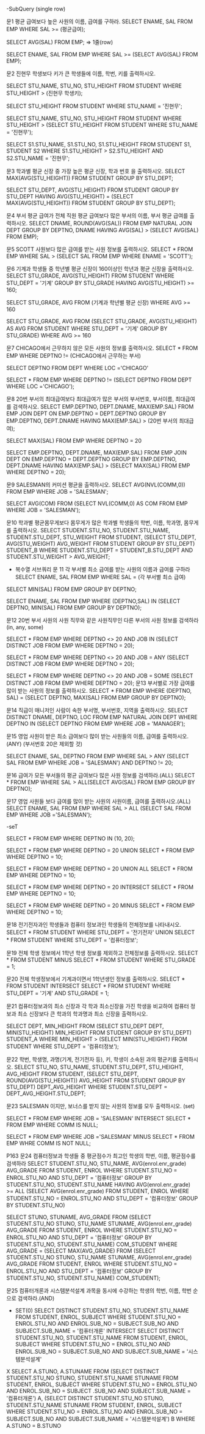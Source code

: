 -SubQuery (single row)

문1 평균 급여보다 높은 사원의 이름, 급여를 구하라.
SELECT ENAME, SAL
FROM EMP
WHERE SAL >= (평균급여);

SELECT AVG(SAL)
FROM EMP;
=> 1줄(row)

SELECT ENAME, SAL
FROM EMP
WHERE SAL >= (SELECT AVG(SAL)
	      FROM EMP);

문2 진현무 학생보다 키가 큰 학생들에
    이름, 학번, 키를 출력하시오.

SELECT STU_NAME, STU_NO, STU_HEIGHT
FROM STUDENT
WHERE STU_HEIGHT > (진현무 학생키);

SELECT STU_HEIGHT
FROM STUDENT
WHERE STU_NAME = '진현무';

SELECT STU_NAME, STU_NO, STU_HEIGHT
FROM STUDENT
WHERE STU_HEIGHT > (SELECT STU_HEIGHT
		    FROM STUDENT
		    WHERE STU_NAME = '진현무');

SELECT S1.STU_NAME, S1.STU_NO, S1.STU_HEIGHT
FROM STUDENT S1, STUDENT S2
WHERE S1.STU_HEIGHT > S2.STU_HEIGHT
AND S2.STU_NAME = '진현무';

문3 학과별 평균 신장 중 가장 높은 평균 신장, 학과 번호
    을 출력하시오.
SELECT MAX(AVG(STU_HEIGHT))
FROM STUDENT
GROUP BY STU_DEPT;

SELECT STU_DEPT, AVG(STU_HEIGHT)
FROM STUDENT
GROUP BY STU_DEPT
HAVING AVG(STU_HEIGHT) = (SELECT MAX(AVG(STU_HEIGHT))
			  FROM STUDENT
			  GROUP BY STU_DEPT);

문4 부서 평균 급여가 전체 직원 평균 급여보다 
    많은 부서의 이름, 부서 평균 급여를 출력하시오.
SELECT DNAME, ROUND(AVG(SAL))
FROM EMP NATURAL JOIN DEPT
GROUP BY DEPTNO, DNAME
HAVING AVG(SAL) > (SELECT AVG(SAL)
	           FROM EMP);

문5 SCOTT 사원보다 많은 급여를 받는 사원 정보를 
    출력하시오.
SELECT * 
FROM EMP
WHERE SAL > (SELECT SAL
	     FROM EMP
	     WHERE ENAME = 'SCOTT');

문6 기계과 학생들 중 학년별 평균 신장이 160이상인
    학년과 평균 신장을 출력하시오.
SELECT STU_GRADE, AVG(STU_HEIGHT)
FROM STUDENT
WHERE STU_DEPT = '기계'
GROUP BY STU_GRADE
HAVING AVG(STU_HEIGHT) >= 160;

SELECT STU_GRADE, AVG
FROM (기계과 학년별 평균 신장)
WHERE AVG >= 160

SELECT STU_GRADE, AVG
FROM (SELECT STU_GRADE, AVG(STU_HEIGHT) AS AVG
      FROM STUDENT
      WHERE STU_DEPT = '기계'
      GROUP BY STU_GRADE)
WHERE AVG >= 160

문7 CHICAGO에서 근무하지 않은 모든 사원의 정보를 
    출력하시오.
SELECT * 
FROM EMP
WHERE DEPTNO != (CHICAGO에서 근무하는 부서)

SELECT DEPTNO
FROM DEPT
WHERE LOC ='CHICAGO'

SELECT * 
FROM EMP
WHERE DEPTNO != (SELECT DEPTNO
		 FROM DEPT
	         WHERE LOC ='CHICAGO');

문8 20번 부서의 최대급여보다 최대급여가 많은
    부서의 부서번호, 부서이름, 최대급여를 검색하시오.
SELECT EMP.DEPTNO, DEPT.DNAME, MAX(EMP.SAL)
FROM EMP JOIN DEPT ON EMP.DEPTNO = DEPT.DEPTNO
GROUP BY EMP.DEPTNO, DEPT.DNAME
HAVING MAX(EMP.SAL) > (20번 부서의 최대급여);

SELECT MAX(SAL)
FROM EMP
WHERE DEPTNO = 20

SELECT EMP.DEPTNO, DEPT.DNAME, MAX(EMP.SAL)
FROM EMP JOIN DEPT ON EMP.DEPTNO = DEPT.DEPTNO
GROUP BY EMP.DEPTNO, DEPT.DNAME
HAVING MAX(EMP.SAL) > (SELECT MAX(SAL)
		       FROM EMP
		       WHERE DEPTNO = 20);

문9 SALESMAN의 커미션 평균을 출력하시오.
SELECT AVG(NVL(COMM,0))
FROM EMP
WHERE JOB = 'SALESMAN'; 

SELECT AVG(COM)
FROM (SELECT NVL(COMM,0) AS COM
      FROM EMP
      WHERE JOB = 'SALESMAN');

문10 학과별 평균몸무게보다 몸무게가 많은 학과별 
     학생들의 학번, 이름, 학과명, 몸무게를 출력하시오.
SELECT STUDENT.STU_NO, STUDENT.STU_NAME, STUDENT.STU_DEPT, STU_WEIGHT
FROM STUDENT, (SELECT STU_DEPT, AVG(STU_WEIGHT) AVG_WEIGHT
	       FROM STUDENT
               GROUP BY STU_DEPT) STUDENT_B
WHERE STUDENT.STU_DEPT = STUDENT_B.STU_DEPT
AND STUDENT.STU_WEIGHT > AVG_WEIGHT;

- 복수열 서브쿼리
문 11 각 부서별 최소 급여를 받는 사원의 
      이름과 급여를 구하라
SELECT ENAME, SAL
FROM EMP
WHERE SAL = (각 부서별 최소 급여)

SELECT MIN(SAL)
FROM EMP
GROUP BY DEPTNO;

SELECT ENAME, SAL
FROM EMP
WHERE (DEPTNO,SAL) IN (SELECT DEPTNO, MIN(SAL)
	               FROM EMP
	               GROUP BY DEPTNO);


문12 20번 부서 사원의 사원 직무와 같은 사원직무인 
다른 부서의 사원 정보를 검색하라 (in, any, some)

SELECT * 
FROM EMP
WHERE DEPTNO <> 20
AND JOB IN (SELECT DISTINCT JOB
            FROM EMP
            WHERE DEPTNO = 20);

SELECT * 
FROM EMP
WHERE DEPTNO <> 20
AND JOB = ANY (SELECT DISTINCT JOB
               FROM EMP
               WHERE DEPTNO = 20);

SELECT * 
FROM EMP
WHERE DEPTNO <> 20
AND JOB = SOME (SELECT DISTINCT JOB
                FROM EMP
                WHERE DEPTNO = 20);
문13 부서별로 가장 급여를 많이 받는 사원의 정보를 출력하시오.
SELECT * 
FROM EMP
WHERE (DEPTNO, SAL) = (SELECT DEPTNO, MAX(SAL)
		       FROM EMP
		       GROUP BY DEPTNO);

문14 직급이 매니저인 사람이 속한 부서명, 부서번호, 지역을
     출력하시오.
SELECT DISTINCT DNAME, DEPTNO, LOC
FROM EMP NATURAL JOIN DEPT
WHERE DEPTNO IN (SELECT DEPTNO
		 FROM EMP
		 WHERE JOB = 'MANAGER');

문15 영업 사원이 받은 최소 급여보다 많이 받는 사원들의
     이름, 급여를 출력하시오. (ANY)
     (부서번호 20은 제외할 것)

SELECT ENAME, SAL, DEPTNO
FROM EMP
WHERE SAL > ANY (SELECT SAL
		 FROM EMP
		 WHERE JOB = 'SALESMAN')
AND DEPTNO != 20;


문16 급여가 모든 부서들의 평균 급여보다 많은 
     사원 정보를 검색하라.(ALL)
SELECT * 
FROM EMP
WHERE SAL > ALL(SELECT AVG(SAL)
	        FROM EMP
	        GROUP BY DEPTNO);

문17 영업 사원들 보다 급여를 많이 받는 사원의 
     사원이름, 급여를 출력하시오.(ALL)
SELECT ENAME, SAL
FROM EMP
WHERE SAL > ALL (SELECT SAL
                 FROM EMP
                 WHERE JOB ='SALESMAN');

-seT

SELECT * FROM EMP WHERE DEPTNO IN (10, 20);

SELECT * FROM EMP WHERE DEPTNO = 20
UNION
SELECT * FROM EMP WHERE DEPTNO = 10;

SELECT * FROM EMP WHERE DEPTNO = 20
UNION ALL
SELECT * FROM EMP WHERE DEPTNO = 10;

SELECT * FROM EMP WHERE DEPTNO = 20
INTERSECT
SELECT * FROM EMP WHERE DEPTNO = 10;

SELECT * FROM EMP WHERE DEPTNO = 20
MINUS
SELECT * FROM EMP WHERE DEPTNO = 10;


문18 전기전자과인 학생들과 컴퓨터 정보과인 학생들의 
     전체정보를 나타내시오.
SELECT * FROM STUDENT WHERE STU_DEPT = '전기전자'
UNION
SELECT * FROM STUDENT WHERE STU_DEPT = '컴퓨터정보';

문19 전체 학생 정보에서 1학년 학생 정보를 제외하고
     전체정보를 출력하시오.
SELECT * FROM STUDENT
MINUS
SELECT * FROM STUDENT WHERE STU_GRADE = 1;

문20 전체 학생정보에서 기계과이면서 1학년생인 정보를
     출력하시오.
SELECT * FROM STUDENT
INTERSECT
SELECT * FROM STUDENT WHERE STU_DEPT = '기계'
AND STU_GRADE = 1;

문21 컴퓨터정보과의 최소 신장과 각 학과 최소신장을 가진 학생을 
    비교하여 컴퓨터 정보과 최소 신장보다 큰 학과의 학과명과
    최소 신장을 출력하시오.

SELECT DEPT, MIN_HEIGHT
FROM (SELECT STU_DEPT DEPT, MIN(STU_HEIGHT) MIN_HEIGHT
      FROM STUDENT
      GROUP BY STU_DEPT) STUDENT_A
WHERE MIN_HEIGHT > (SELECT MIN(STU_HEIGHT)
		    FROM STUDENT
		    WHERE STU_DEPT = '컴퓨터정보');

문22 학번, 학생명, 과명(기계, 전기전자 등), 키, 
     학생이 소속된 과의 평균키를 출력하시오.
SELECT STU_NO, STU_NAME, STUDENT.STU_DEPT, 
       STU_HEIGHT, AVG_HEIGHT
FROM STUDENT, (SELECT STU_DEPT, ROUND(AVG(STU_HEIGHT)) AVG_HEIGHT
	       FROM STUDENT
	       GROUP BY STU_DEPT) DEPT_AVG_HEIGHT
WHERE STUDENT.STU_DEPT = DEPT_AVG_HEIGHT.STU_DEPT;

문23 SALESMAN 이지만, 보너스를 받지 않는 사원의
     정보를 모두 출력하시오. (set)

SELECT * 
FROM EMP
WHERE JOB = 'SALESMAN'
INTERSECT
SELECT * 
FROM EMP
WHERE COMM IS NULL;

SELECT * 
FROM EMP
WHERE JOB ='SALESMAN'
MINUS
SELECT * 
FROM EMP
WHRE COMM IS NOT NULL;

P163
문24 컴퓨터정보과 학생들 중 평균점수가 최고인 학생의 
     학번, 이름, 평균점수를 검색하라
SELECT STUDENT.STU_NO, STU_NAME, 
       AVG(enrol.enr_grade) AVG_GRADE
FROM STUDENT, ENROL
WHERE STUDENT.STU_NO = ENROL.STU_NO
AND STU_DEPT = '컴퓨터정보'
GROUP BY STUDENT.STU_NO, STUDENT.STU_NAME
HAVING AVG(enrol.enr_grade) >= ALL (SELECT AVG(enrol.enr_grade)
		                    FROM STUDENT, ENROL
                                    WHERE STUDENT.STU_NO = ENROL.STU_NO
                                    AND STU_DEPT = '컴퓨터정보'
                                    GROUP BY STUDENT.STU_NO)

SELECT STUNO, STUNAME, AVG_GRADE
FROM (SELECT STUDENT.STU_NO STUNO, STU_NAME STUNAME, 
      AVG(enrol.enr_grade) AVG_GRADE
      FROM STUDENT, ENROL
      WHERE STUDENT.STU_NO = ENROL.STU_NO
      AND STU_DEPT = '컴퓨터정보'
      GROUP BY STUDENT.STU_NO, STUDENT.STU_NAME) COM_STUDENT
WHERE AVG_GRADE = (SELECT MAX(AVG_GRADE)
                   FROM (SELECT STUDENT.STU_NO STUNO, STU_NAME STUNAME, 
                         AVG(enrol.enr_grade) AVG_GRADE
                         FROM STUDENT, ENROL
                         WHERE STUDENT.STU_NO = ENROL.STU_NO
                         AND STU_DEPT = '컴퓨터정보'
                         GROUP BY STUDENT.STU_NO, STUDENT.STU_NAME) COM_STUDENT);


문25 컴퓨터개론과 시스템분석설계 과목을 동시에 수강하는 
     학생의 학번, 이름, 학번 순으로 검색하라.(AND)

- SET(0)
SELECT DISTINCT STUDENT.STU_NO, STUDENT.STU_NAME
FROM STUDENT, ENROL, SUBJECT
WHERE STUDENT.STU_NO = ENROL.STU_NO
AND ENROL.SUB_NO = SUBJECT.SUB_NO
AND SUBJECT.SUB_NAME = '컴퓨터개론'
INTERSECT
SELECT DISTINCT STUDENT.STU_NO, STUDENT.STU_NAME
FROM STUDENT, ENROL, SUBJECT
WHERE STUDENT.STU_NO = ENROL.STU_NO
AND ENROL.SUB_NO = SUBJECT.SUB_NO
AND SUBJECT.SUB_NAME = '시스템분석설계'

X
SELECT A.STUNO, A.STUNAME
FROM 
(SELECT DISTINCT STUDENT.STU_NO STUNO, STUDENT.STU_NAME STUNAME
FROM STUDENT, ENROL, SUBJECT 
WHERE STUDENT.STU_NO = ENROL.STU_NO
AND ENROL.SUB_NO = SUBJECT .SUB_NO
AND SUBJECT.SUB_NAME = '컴퓨터개론') A,
(SELECT DISTINCT STUDENT.STU_NO STUNO, STUDENT.STU_NAME STUNAME
FROM STUDENT, ENROL, SUBJECT
WHERE STUDENT.STU_NO = ENROL.STU_NO
AND ENROL.SUB_NO = SUBJECT.SUB_NO
AND SUBJECT.SUB_NAME = '시스템분석설계') B
WHERE A.STUNO = B.STUNO

